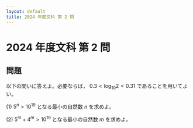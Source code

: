 ```yaml
---
layout: default
title: 2024 年度文科 第 2 問
---
```

# 2024 年度文科 第 2 問
## 問題
以下の問いに答えよ。必要ならば， $0.3 < \log_{10} 2 < 0.31$ であることを用いてよい。

(1) $5^n > 10^{19}$ となる最小の自然数 $n$ を求めよ。

(2) $5^m + 4^m > 10^{19}$ となる最小の自然数 $m$ を求めよ。

